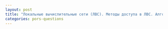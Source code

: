 ```yaml
---
layout: post
title: "Локальные вычислительные сети (ЛВС). Методы доступа в ЛВС. Алгоритмы приема и передачи данных в методе доступа CSMA/CD"
categories: pors-questions
---
```


